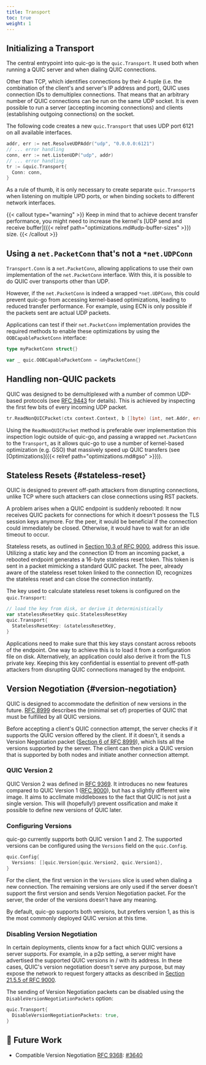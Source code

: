 ```yaml
---
title: Transport
toc: true
weight: 1
---
```


## Initializing a Transport

The central entrypoint into quic-go is the `quic.Transport`. It used both when running a QUIC server and when dialing QUIC connections.

Other than TCP, which identifies connections by their 4-tuple (i.e. the combination of the client's and server's IP address and port), QUIC uses connection IDs to demultiplex connections. That means that an arbitrary number of QUIC connections can be run on the same UDP socket. It is even possible to run a server (accepting incoming connections) and clients (establishing outgoing connections) on the socket.

The following code creates a new `quic.Transport` that uses UDP port 6121 on all available interfaces.
```go
addr, err := net.ResolveUDPAddr("udp", "0.0.0.0:6121")
// ... error handling
conn, err := net.ListenUDP("udp", addr)
// ... error handling
tr := &quic.Transport{
  Conn: conn,
}
```

As a rule of thumb, it is only necessary to create separate `quic.Transport`s when listening on multiple UPD ports, or when binding sockets to different network interfaces.

{{< callout type="warning" >}}
  Keep in mind that to achieve decent transfer performance, you might need to increase the kernel's [UDP send and receive buffer]({{< relref path="optimizations.md#udp-buffer-sizes" >}}) size.
{{< /callout >}}

## Using a `net.PacketConn` that's not a `*net.UDPConn`

`Transport.Conn` is a `net.PacketConn`, allowing applications to use their own implementation of the `net.PacketConn` interface. With this, it is possible to do QUIC over transports other than UDP.

However, if the `net.PacketConn` is indeed a wrapped `*net.UDPConn`, this could prevent quic-go from accessing kernel-based optimizations, leading to reduced transfer performance. For example, using ECN is only possible if the packets sent are actual UDP packets.

Applications can test if their `net.PacketConn` implementation provides the required methods to enable these optimizations by using the `OOBCapablePacketConn` interface:
```go
type myPacketConn struct{}

var _ quic.OOBCapablePacketConn = &myPacketConn{}
```

## Handling non-QUIC packets

QUIC was designed to be demultiplexed with a number of common UDP-based protocols (see [RFC 9443](https://datatracker.ietf.org/doc/html/rfc9443) for details). This is achieved by inspecting the first few bits of every incoming UDP packet.

```go
tr.ReadNonQUICPacket(ctx context.Context, b []byte) (int, net.Addr, error) 
```

Using the `ReadNonQUICPacket` method is preferable over implementation this inspection logic outside of quic-go, and passing a wrapped `net.PacketConn` to the `Transport`, as it allows quic-go to use a number of kernel-based optimization (e.g. GSO) that massively speed up QUIC transfers (see [Optimizations]({{< relref path="optimizations.md#gso" >}})).

## Stateless Resets {#stateless-reset}

QUIC is designed to prevent off-path attackers from disrupting connections, unlike TCP where such attackers can close connections using RST packets.

A problem arises when a QUIC endpoint is suddenly rebooted: It now receives QUIC packets for connections for which it doesn't possess the TLS session keys anymore. For the peer, it would be beneficial if the connection could immediately be closed. Otherwise, it would have to wait for an idle timeout to occur.

Stateless resets, as outlined in [Section 10.3 of RFC 9000](https://datatracker.ietf.org/doc/html/rfc9000#section-10.3), address this issue. Utilizing a static key and the connection ID from an incoming packet, a rebooted endpoint generates a 16-byte stateless reset token. This token is sent in a packet mimicking a standard QUIC packet. The peer, already aware of the stateless reset token linked to the connection ID, recognizes the stateless reset and can close the connection instantly.

The key used to calculate stateless reset tokens is configured on the `quic.Transport`:
```go
// load the key from disk, or derive it deterministically
var statelessResetKey quic.StatelessResetKey
quic.Transport{
  StatelessResetKey: &statelessResetKey,
}
```

Applications need to make sure that this key stays constant across reboots of the endpoint. One way to achieve this is to load it from a configuration file on disk. Alternatively, an application could also derive it from the TLS private key. Keeping this key confidential is essential to prevent off-path attackers from disrupting QUIC connections managed by the endpoint.


## Version Negotiation {#version-negotiation}

QUIC is designed to accommodate the definition of new versions in the future. [RFC 8999](https://datatracker.ietf.org/doc/html/rfc8999) describes the (minimal set of) properties of QUIC that must be fulfilled by all QUIC versions.

Before accepting a client's QUIC connection attempt, the server checks if it supports the QUIC version offered by the client. If it doesn't, it sends a Version Negotiation packet ([Section 6 of RFC 8999](https://datatracker.ietf.org/doc/html/rfc8999#section-6)), which lists all the versions supported by the server. The client can then pick a QUIC version that is supported by both nodes and initiate another connection attempt.


### QUIC Version 2
  
QUIC Version 2 was defined in [RFC 9369](https://datatracker.ietf.org/doc/html/rfc9369). It introduces no new features compared to QUIC Version 1 ([RFC 9000](https://datatracker.ietf.org/doc/html/rfc9000)), but has a slightly different wire image. It aims to acclimate middleboxes to the fact that QUIC is not just a single version. This will (hopefully!) prevent ossification and make it possible to define new versions of QUIC later.


### Configuring Versions

quic-go currently supports both QUIC version 1 and 2. The supported versions can be configured using the `Versions` field on the `quic.Config`.

```go
quic.Config{
  Versions: []quic.Version{quic.Version2, quic.Version1},
}
```

For the client, the first version in the `Versions` slice is used when dialing a new connection. The remaining versions are only used if the server doesn't support the first version and sends Version Negotiation packet. For the server, the order of the versions doesn't have any meaning.

By default, quic-go supports both versions, but prefers version 1, as this is the most commonly deployed QUIC version at this time.

### Disabling Version Negotiation

In certain deployments, clients know for a fact which QUIC versions a server supports. For example, in a p2p setting, a server might have advertised the supported QUIC versions in / with its address. In these cases, QUIC's version negotiation doesn't serve any purpose, but may expose the network to request forgery attacks as described in [Section 21.5.5 of RFC 9000](https://datatracker.ietf.org/doc/html/rfc9000#section-21.5.5).

The sending of Version Negotiation packets can be disabled using the `DisableVersionNegotiationPackets` option:
```go
quic.Transport{
  DisableVersionNegotiationPackets: true,
}
```

## 📝 Future Work

* Compatible Version Negotiation [RFC 9368](https://datatracker.ietf.org/doc/html/rfc9369): [#3640](https://github.com/quic-go/quic-go/issues/3640)

